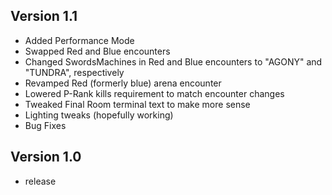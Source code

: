 ## Version 1.1
- Added Performance Mode
- Swapped Red and Blue encounters
- Changed SwordsMachines in Red and Blue encounters to "AGONY" and "TUNDRA", respectively
- Revamped Red (formerly blue) arena encounter
- Lowered P-Rank kills requirement to match encounter changes
- Tweaked Final Room terminal text to make more sense
- Lighting tweaks (hopefully working)
- Bug Fixes

## Version 1.0
- release
